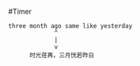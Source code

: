 #Timer

```text
three month ago same like yesterday
             ^
             |
             v
      时光荏苒，三月恍若昨日
```